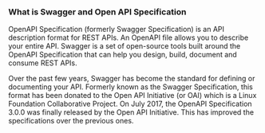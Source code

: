 ### What is Swagger and Open API Specification
OpenAPI Specification (formerly Swagger Specification) is an API description format for REST APIs. An OpenAPI file allows you to describe your entire API.
Swagger is a set of open-source tools built around the OpenAPI Specification that can help you design, build, document and consume REST APIs.

Over the past few years, Swagger has become the standard for defining or documenting your API. Formerly known as the Swagger Specification, this format has been donated to the Open API Initiative (or OAI) which is a Linux Foundation Collaborative Project.
On July 2017, the OpenAPI Specification 3.0.0 was finally released by the Open API Initiative. This has improved the specifications over the previous ones.
